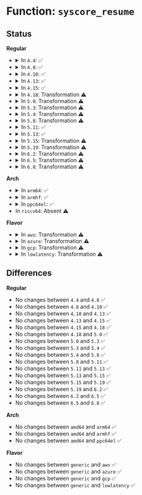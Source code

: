 # Function: <code>syscore_resume</code>

## Status
<b>Regular</b>
<ul>
<li>
<details>
<summary>In <code>4.4</code>: ✅</summary>

```c
void syscore_resume();
```

**Collision:** Unique Global

**Inline:** No

**Transformation:** False

**Instances:**

```
In drivers/base/syscore.c (ffffffff8154c280)
Location: drivers/base/syscore.c:93
Inline: False
Direct callers:
  - kernel/power/suspend.c:suspend_devices_and_enter
  - kernel/power/hibernate.c:hibernation_snapshot
  - kernel/power/hibernate.c:hibernation_platform_enter
  - kernel/kexec_core.c:kernel_kexec
  - drivers/xen/manage.c:xen_suspend
```
**Symbols:**

```
ffffffff8154c280-ffffffff8154c406: syscore_resume (STB_GLOBAL)
```
</details>
</li>
<li>
<details>
<summary>In <code>4.8</code>: ✅</summary>

```c
void syscore_resume();
```

**Collision:** Unique Global

**Inline:** No

**Transformation:** False

**Instances:**

```
In drivers/base/syscore.c (ffffffff8159e070)
Location: drivers/base/syscore.c:93
Inline: False
Direct callers:
  - kernel/power/suspend.c:suspend_devices_and_enter
  - kernel/power/hibernate.c:hibernation_platform_enter
  - kernel/power/hibernate.c:hibernation_snapshot
  - kernel/kexec_core.c:kernel_kexec
  - drivers/xen/manage.c:xen_suspend
```
**Symbols:**

```
ffffffff8159e070-ffffffff8159e1eb: syscore_resume (STB_GLOBAL)
```
</details>
</li>
<li>
<details>
<summary>In <code>4.10</code>: ✅</summary>

```c
void syscore_resume();
```

**Collision:** Unique Global

**Inline:** No

**Transformation:** False

**Instances:**

```
In drivers/base/syscore.c (ffffffff815cc620)
Location: drivers/base/syscore.c:93
Inline: False
Direct callers:
  - kernel/power/suspend.c:suspend_devices_and_enter
  - kernel/power/hibernate.c:hibernation_platform_enter
  - kernel/power/hibernate.c:hibernation_snapshot
  - kernel/kexec_core.c:kernel_kexec
  - drivers/xen/manage.c:xen_suspend
```
**Symbols:**

```
ffffffff815cc620-ffffffff815cc79b: syscore_resume (STB_GLOBAL)
```
</details>
</li>
<li>
<details>
<summary>In <code>4.13</code>: ✅</summary>

```c
void syscore_resume();
```

**Collision:** Unique Global

**Inline:** No

**Transformation:** False

**Instances:**

```
In drivers/base/syscore.c (ffffffff815e11c0)
Location: drivers/base/syscore.c:93
Inline: False
Direct callers:
  - kernel/power/suspend.c:suspend_devices_and_enter
  - kernel/power/hibernate.c:hibernation_platform_enter
  - kernel/power/hibernate.c:hibernation_snapshot
  - kernel/kexec_core.c:kernel_kexec
  - drivers/xen/manage.c:xen_suspend
```
**Symbols:**

```
ffffffff815e11c0-ffffffff815e132e: syscore_resume (STB_GLOBAL)
```
</details>
</li>
<li>
<details>
<summary>In <code>4.15</code>: ✅</summary>

```c
void syscore_resume();
```

**Collision:** Unique Global

**Inline:** No

**Transformation:** False

**Instances:**

```
In drivers/base/syscore.c (ffffffff816482e0)
Location: drivers/base/syscore.c:93
Inline: False
Direct callers:
  - kernel/power/suspend.c:suspend_devices_and_enter
  - kernel/power/hibernate.c:hibernation_platform_enter
  - kernel/power/hibernate.c:hibernation_snapshot
  - kernel/kexec_core.c:kernel_kexec
  - drivers/xen/manage.c:xen_suspend
```
**Symbols:**

```
ffffffff816482e0-ffffffff81648457: syscore_resume (STB_GLOBAL)
```
</details>
</li>
<li>
<details>
<summary>In <code>4.18</code>: Transformation ⚠️</summary>

```c
void syscore_resume();
```

**Collision:** Unique Global

**Inline:** No

**Transformation:** True

**Instances:**

```
In drivers/base/syscore.c (0)
Location: drivers/base/syscore.c:92
Inline: False
Direct callers:
  - kernel/power/suspend.c:suspend_devices_and_enter
  - kernel/power/hibernate.c:hibernation_platform_enter
  - kernel/power/hibernate.c:hibernation_snapshot
  - kernel/kexec_core.c:kernel_kexec
  - drivers/xen/manage.c:xen_suspend
```
**Symbols:**

```
ffffffff81683c38-ffffffff81683c4d: syscore_resume.cold.6 (STB_LOCAL)
ffffffff816838b0-ffffffff81683a0b: syscore_resume (STB_GLOBAL)
```
</details>
</li>
<li>
<details>
<summary>In <code>5.0</code>: Transformation ⚠️</summary>

```c
void syscore_resume();
```

**Collision:** Unique Global

**Inline:** No

**Transformation:** True

**Instances:**

```
In drivers/base/syscore.c (0)
Location: drivers/base/syscore.c:92
Inline: False
Direct callers:
  - kernel/power/suspend.c:suspend_devices_and_enter
  - kernel/power/hibernate.c:hibernation_platform_enter
  - kernel/power/hibernate.c:hibernation_snapshot
  - kernel/kexec_core.c:kernel_kexec
  - drivers/xen/manage.c:xen_suspend
```
**Symbols:**

```
ffffffff816a3908-ffffffff816a391d: syscore_resume.cold.7 (STB_LOCAL)
ffffffff816a3580-ffffffff816a36db: syscore_resume (STB_GLOBAL)
```
</details>
</li>
<li>
<details>
<summary>In <code>5.3</code>: Transformation ⚠️</summary>

```c
void syscore_resume();
```

**Collision:** Unique Global

**Inline:** No

**Transformation:** True

**Instances:**

```
In drivers/base/syscore.c (0)
Location: drivers/base/syscore.c:92
Inline: False
Direct callers:
  - kernel/power/suspend.c:suspend_enter
  - kernel/power/hibernate.c:hibernation_platform_enter
  - kernel/power/hibernate.c:hibernation_snapshot
  - kernel/kexec_core.c:kernel_kexec
  - drivers/xen/manage.c:xen_suspend
```
**Symbols:**

```
ffffffff816dc7fd-ffffffff816dc812: syscore_resume.cold (STB_LOCAL)
ffffffff816dc490-ffffffff816dc5e8: syscore_resume (STB_GLOBAL)
```
</details>
</li>
<li>
<details>
<summary>In <code>5.4</code>: Transformation ⚠️</summary>

```c
void syscore_resume();
```

**Collision:** Unique Global

**Inline:** No

**Transformation:** True

**Instances:**

```
In drivers/base/syscore.c (0)
Location: drivers/base/syscore.c:92
Inline: False
Direct callers:
  - kernel/power/suspend.c:suspend_enter
  - kernel/power/hibernate.c:hibernation_platform_enter
  - kernel/power/hibernate.c:hibernation_snapshot
  - kernel/kexec_core.c:kernel_kexec
  - drivers/xen/manage.c:xen_suspend
```
**Symbols:**

```
ffffffff8170088d-ffffffff817008a2: syscore_resume.cold (STB_LOCAL)
ffffffff81700520-ffffffff81700678: syscore_resume (STB_GLOBAL)
```
</details>
</li>
<li>
<details>
<summary>In <code>5.8</code>: Transformation ⚠️</summary>

```c
void syscore_resume();
```

**Collision:** Unique Global

**Inline:** No

**Transformation:** True

**Instances:**

```
In drivers/base/syscore.c (0)
Location: drivers/base/syscore.c:92
Inline: False
Direct callers:
  - kernel/power/suspend.c:suspend_enter
  - kernel/power/hibernate.c:hibernation_platform_enter
  - kernel/power/hibernate.c:resume_target_kernel
  - kernel/power/hibernate.c:create_image
  - kernel/kexec_core.c:kernel_kexec
  - drivers/xen/manage.c:xen_suspend
```
**Symbols:**

```
ffffffff817ba819-ffffffff817ba82e: syscore_resume.cold (STB_LOCAL)
ffffffff817ba610-ffffffff817ba768: syscore_resume (STB_GLOBAL)
```
</details>
</li>
<li>
<details>
<summary>In <code>5.11</code>: ✅</summary>

```c
void syscore_resume();
```

**Collision:** Unique Global

**Inline:** No

**Transformation:** False

**Instances:**

```
In drivers/base/syscore.c (ffffffff817cf2f0)
Location: drivers/base/syscore.c:91
Inline: False
Direct callers:
  - kernel/power/suspend.c:suspend_enter
  - kernel/power/hibernate.c:hibernation_platform_enter
  - kernel/power/hibernate.c:resume_target_kernel
  - kernel/power/hibernate.c:create_image
  - kernel/kexec_core.c:kernel_kexec
  - drivers/xen/manage.c:xen_suspend
```
**Symbols:**

```
ffffffff817cf2f0-ffffffff817cf430: syscore_resume (STB_GLOBAL)
```
</details>
</li>
<li>
<details>
<summary>In <code>5.13</code>: ✅</summary>

```c
void syscore_resume();
```

**Collision:** Unique Global

**Inline:** No

**Transformation:** False

**Instances:**

```
In drivers/base/syscore.c (ffffffff817b2d00)
Location: drivers/base/syscore.c:91
Inline: False
Direct callers:
  - kernel/power/suspend.c:suspend_enter
  - kernel/power/hibernate.c:hibernation_platform_enter
  - kernel/power/hibernate.c:hibernation_restore
  - kernel/power/hibernate.c:create_image
  - kernel/kexec_core.c:kernel_kexec
  - drivers/xen/manage.c:xen_suspend
```
**Symbols:**

```
ffffffff817b2d00-ffffffff817b2e40: syscore_resume (STB_GLOBAL)
```
</details>
</li>
<li>
<details>
<summary>In <code>5.15</code>: Transformation ⚠️</summary>

```c
void syscore_resume();
```

**Collision:** Unique Global

**Inline:** No

**Transformation:** True

**Instances:**

```
In drivers/base/syscore.c (0)
Location: drivers/base/syscore.c:91
Inline: False
Direct callers:
  - kernel/power/suspend.c:suspend_enter
  - kernel/power/hibernate.c:hibernation_platform_enter
  - kernel/power/hibernate.c:hibernation_restore
  - kernel/power/hibernate.c:create_image
  - kernel/kexec_core.c:kernel_kexec
  - drivers/xen/manage.c:xen_suspend
```
**Symbols:**

```
ffffffff81d03178-ffffffff81d031a1: syscore_resume.cold (STB_LOCAL)
ffffffff8183c1c0-ffffffff8183c311: syscore_resume (STB_GLOBAL)
```
</details>
</li>
<li>
<details>
<summary>In <code>5.19</code>: Transformation ⚠️</summary>

```c
void syscore_resume();
```

**Collision:** Unique Global

**Inline:** No

**Transformation:** True

**Instances:**

```
In drivers/base/syscore.c (0)
Location: drivers/base/syscore.c:91
Inline: False
Direct callers:
  - kernel/power/suspend.c:suspend_enter
  - kernel/power/hibernate.c:hibernation_platform_enter
  - kernel/power/hibernate.c:resume_target_kernel
  - kernel/power/hibernate.c:create_image
  - kernel/kexec_core.c:kernel_kexec
  - drivers/xen/manage.c:xen_suspend
```
**Symbols:**

```
ffffffff81ecb7e8-ffffffff81ecb842: syscore_resume.cold (STB_LOCAL)
ffffffff8197e7c0-ffffffff8197e977: syscore_resume (STB_GLOBAL)
```
</details>
</li>
<li>
<details>
<summary>In <code>6.2</code>: Transformation ⚠️</summary>

```c
void syscore_resume();
```

**Collision:** Unique Global

**Inline:** No

**Transformation:** True

**Instances:**

```
In drivers/base/syscore.c (0)
Location: drivers/base/syscore.c:91
Inline: False
Direct callers:
  - kernel/power/suspend.c:suspend_enter
  - kernel/power/hibernate.c:hibernation_platform_enter
  - kernel/power/hibernate.c:resume_target_kernel
  - kernel/power/hibernate.c:create_image
  - kernel/kexec_core.c:kernel_kexec
  - drivers/xen/manage.c:xen_suspend
```
**Symbols:**

```
ffffffff82098632-ffffffff82098674: syscore_resume.cold (STB_LOCAL)
ffffffff81aebd90-ffffffff81aebf61: syscore_resume (STB_GLOBAL)
```
</details>
</li>
<li>
<details>
<summary>In <code>6.5</code>: Transformation ⚠️</summary>

```c
void syscore_resume();
```

**Collision:** Unique Global

**Inline:** No

**Transformation:** True

**Instances:**

```
In drivers/base/syscore.c (0)
Location: drivers/base/syscore.c:91
Inline: False
Direct callers:
  - kernel/power/suspend.c:suspend_enter
  - kernel/power/hibernate.c:hibernation_platform_enter
  - kernel/power/hibernate.c:resume_target_kernel
  - kernel/power/hibernate.c:create_image
  - kernel/kexec_core.c:kernel_kexec
  - drivers/xen/manage.c:xen_suspend
```
**Symbols:**

```
ffffffff82119664-ffffffff8211968d: syscore_resume.cold (STB_LOCAL)
ffffffff81b39fd0-ffffffff81b3a18e: syscore_resume (STB_GLOBAL)
```
</details>
</li>
<li>
<details>
<summary>In <code>6.8</code>: Transformation ⚠️</summary>

```c
void syscore_resume();
```

**Collision:** Unique Global

**Inline:** No

**Transformation:** True

**Instances:**

```
In drivers/base/syscore.c (0)
Location: drivers/base/syscore.c:91
Inline: False
Direct callers:
  - kernel/power/suspend.c:suspend_enter
  - kernel/power/hibernate.c:hibernation_platform_enter
  - kernel/power/hibernate.c:resume_target_kernel
  - kernel/power/hibernate.c:create_image
  - kernel/kexec_core.c:kernel_kexec
  - drivers/xen/manage.c:xen_suspend
```
**Symbols:**

```
ffffffff821f7627-ffffffff821f7650: syscore_resume.cold (STB_LOCAL)
ffffffff81b91a90-ffffffff81b91c4e: syscore_resume (STB_GLOBAL)
```
</details>
</li>
</ul>
<b>Arch</b>
<ul>
<li>
<details>
<summary>In <code>arm64</code>: ✅</summary>

```c
void syscore_resume();
```

**Collision:** Unique Global

**Inline:** No

**Transformation:** False

**Instances:**

```
In drivers/base/syscore.c (ffff8000108eb7e0)
Location: drivers/base/syscore.c:92
Inline: False
Direct callers:
  - kernel/power/suspend.c:suspend_enter
  - kernel/power/suspend.c:suspend_enter
  - kernel/power/suspend.c:suspend_enter
  - kernel/power/suspend.c:suspend_enter
```
**Symbols:**

```
ffff8000108eb7e0-ffff8000108eb9d4: syscore_resume (STB_GLOBAL)
```
</details>
</li>
<li>
<details>
<summary>In <code>armhf</code>: ✅</summary>

```c
void syscore_resume();
```

**Collision:** Unique Global

**Inline:** No

**Transformation:** False

**Instances:**

```
In drivers/base/syscore.c (c09d97d8)
Location: drivers/base/syscore.c:92
Inline: False
Direct callers:
  - kernel/power/suspend.c:suspend_devices_and_enter
  - kernel/power/hibernate.c:hibernation_platform_enter
  - kernel/power/hibernate.c:hibernation_snapshot
```
**Symbols:**

```
c09d97d8-c09d9a10: syscore_resume (STB_GLOBAL)
```
</details>
</li>
<li>
<details>
<summary>In <code>ppc64el</code>: ✅</summary>

```c
void syscore_resume();
```

**Collision:** Unique Global

**Inline:** No

**Transformation:** False

**Instances:**

```
In drivers/base/syscore.c (c000000000982ed0)
Location: drivers/base/syscore.c:92
Inline: False
Direct callers:
  - kernel/power/suspend.c:suspend_devices_and_enter
```
**Symbols:**

```
c000000000982ed0-c000000000983154: syscore_resume (STB_GLOBAL)
```
</details>
</li>
<li>
In <code>riscv64</code>: Absent ⚠️
</li>
</ul>
<b>Flavor</b>
<ul>
<li>
<details>
<summary>In <code>aws</code>: Transformation ⚠️</summary>

```c
void syscore_resume();
```

**Collision:** Unique Global

**Inline:** No

**Transformation:** True

**Instances:**

```
In drivers/base/syscore.c (0)
Location: drivers/base/syscore.c:92
Inline: False
Direct callers:
  - kernel/power/hibernate.c:hibernation_platform_enter
  - kernel/power/hibernate.c:hibernation_snapshot
  - kernel/kexec_core.c:kernel_kexec
  - drivers/xen/manage.c:xen_suspend
```
**Symbols:**

```
ffffffff816c607d-ffffffff816c6092: syscore_resume.cold (STB_LOCAL)
ffffffff816c5d10-ffffffff816c5e68: syscore_resume (STB_GLOBAL)
```
</details>
</li>
<li>
<details>
<summary>In <code>azure</code>: Transformation ⚠️</summary>

```c
void syscore_resume();
```

**Collision:** Unique Global

**Inline:** No

**Transformation:** True

**Instances:**

```
In drivers/base/syscore.c (0)
Location: drivers/base/syscore.c:92
Inline: False
Direct callers:
  - kernel/power/suspend.c:suspend_devices_and_enter
  - kernel/power/hibernate.c:hibernation_platform_enter
  - kernel/power/hibernate.c:hibernation_snapshot
  - kernel/kexec_core.c:kernel_kexec
```
**Symbols:**

```
ffffffff816a12dd-ffffffff816a12f2: syscore_resume.cold (STB_LOCAL)
ffffffff816a0f90-ffffffff816a10de: syscore_resume (STB_GLOBAL)
```
</details>
</li>
<li>
<details>
<summary>In <code>gcp</code>: Transformation ⚠️</summary>

```c
void syscore_resume();
```

**Collision:** Unique Global

**Inline:** No

**Transformation:** True

**Instances:**

```
In drivers/base/syscore.c (0)
Location: drivers/base/syscore.c:92
Inline: False
Direct callers:
  - kernel/power/suspend.c:suspend_enter
  - kernel/power/hibernate.c:hibernation_platform_enter
  - kernel/power/hibernate.c:hibernation_snapshot
  - kernel/kexec_core.c:kernel_kexec
  - drivers/xen/manage.c:xen_suspend
```
**Symbols:**

```
ffffffff816f454d-ffffffff816f4562: syscore_resume.cold (STB_LOCAL)
ffffffff816f41e0-ffffffff816f4338: syscore_resume (STB_GLOBAL)
```
</details>
</li>
<li>
<details>
<summary>In <code>lowlatency</code>: Transformation ⚠️</summary>

```c
void syscore_resume();
```

**Collision:** Unique Global

**Inline:** No

**Transformation:** True

**Instances:**

```
In drivers/base/syscore.c (0)
Location: drivers/base/syscore.c:92
Inline: False
Direct callers:
  - kernel/power/suspend.c:suspend_enter
  - kernel/power/hibernate.c:hibernation_platform_enter
  - kernel/power/hibernate.c:hibernation_snapshot
  - kernel/kexec_core.c:kernel_kexec
  - drivers/xen/manage.c:xen_suspend
```
**Symbols:**

```
ffffffff8170eddd-ffffffff8170edf2: syscore_resume.cold (STB_LOCAL)
ffffffff8170ea10-ffffffff8170eb9a: syscore_resume (STB_GLOBAL)
```
</details>
</li>
</ul>

## Differences
<b>Regular</b>
<ul>
<li>
No changes between <code>4.4</code> and <code>4.8</code> ✅
</li>
<li>
No changes between <code>4.8</code> and <code>4.10</code> ✅
</li>
<li>
No changes between <code>4.10</code> and <code>4.13</code> ✅
</li>
<li>
No changes between <code>4.13</code> and <code>4.15</code> ✅
</li>
<li>
No changes between <code>4.15</code> and <code>4.18</code> ✅
</li>
<li>
No changes between <code>4.18</code> and <code>5.0</code> ✅
</li>
<li>
No changes between <code>5.0</code> and <code>5.3</code> ✅
</li>
<li>
No changes between <code>5.3</code> and <code>5.4</code> ✅
</li>
<li>
No changes between <code>5.4</code> and <code>5.8</code> ✅
</li>
<li>
No changes between <code>5.8</code> and <code>5.11</code> ✅
</li>
<li>
No changes between <code>5.11</code> and <code>5.13</code> ✅
</li>
<li>
No changes between <code>5.13</code> and <code>5.15</code> ✅
</li>
<li>
No changes between <code>5.15</code> and <code>5.19</code> ✅
</li>
<li>
No changes between <code>5.19</code> and <code>6.2</code> ✅
</li>
<li>
No changes between <code>6.2</code> and <code>6.5</code> ✅
</li>
<li>
No changes between <code>6.5</code> and <code>6.8</code> ✅
</li>
</ul>
<b>Arch</b>
<ul>
<li>
No changes between <code>amd64</code> and <code>arm64</code> ✅
</li>
<li>
No changes between <code>amd64</code> and <code>armhf</code> ✅
</li>
<li>
No changes between <code>amd64</code> and <code>ppc64el</code> ✅
</li>
</ul>
<b>Flavor</b>
<ul>
<li>
No changes between <code>generic</code> and <code>aws</code> ✅
</li>
<li>
No changes between <code>generic</code> and <code>azure</code> ✅
</li>
<li>
No changes between <code>generic</code> and <code>gcp</code> ✅
</li>
<li>
No changes between <code>generic</code> and <code>lowlatency</code> ✅
</li>
</ul>
